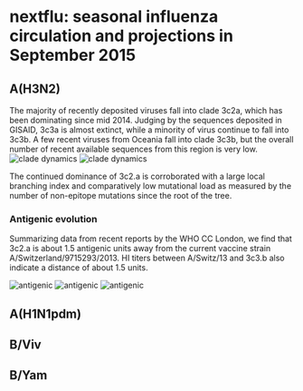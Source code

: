 # nextflu: seasonal influenza circulation and projections in September 2015

## A(H3N2)
The majority of recently deposited viruses fall into clade 3c2a, which has been dominating since mid 2014. Judging by the sequences deposited in GISAID, 3c3a is almost extinct, while a minority of virus continue to fall into 3c3b. A few recent viruses from Oceania fall into clade 3c3b, but the overall number of recent available sequences from this region is very low.
![clade dynamics](figures/H3N2_overview.png)
![clade dynamics](figures/159_frequencies.png)

The continued dominance of 3c2.a is corroborated with a large local branching index and comparatively low mutational load as measured by the number of non-epitope mutations since the root of the tree.

### Antigenic evolution
Summarizing data from recent reports by the WHO CC London, we find that 3c2.a is about 1.5 antigenic units away from the current vaccine strain A/Switzerland/9715293/2013. HI titers between A/Switz/13 and 3c3.b also indicate a distance of about 1.5 units.

![antigenic](figures/H3N2_HI_titer_legend.png)
![antigenic](figures/H3N2_HI_titers.png)
![antigenic](figures/H3N2_HI_titers_mutmodel.png)


## A(H1N1pdm)


## B/Viv

## B/Yam

